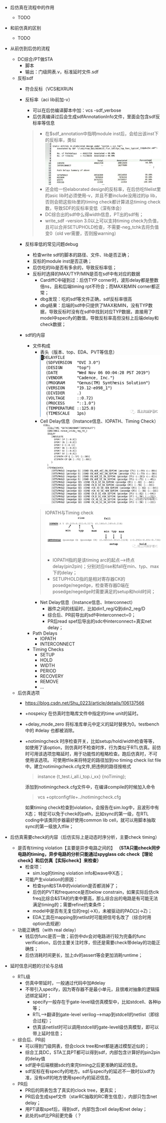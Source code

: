 - 后仿真在流程中的作用
  - TODO
- 和前仿真的区别
  - TODO
- 从前仿到后仿的流程
  - DC综合/PT做STA
    - 脚本
    - 输出：门级网表.v，标准延时文件.sdf
  - 反标sdf
    - 符合反标（VCS和XRUN
    - 反标率（aci lib前加-v）
      - 可以在后仿编译脚本中加：vcs -sdf_verbose
      - 后仿真编译过后会生成sdfAnnotationInfo文件，里面会包含sdf反标率等信息

      >- 在$sdf_annotation中指明module inst后，会给出该inst下的反标率，类似
      ![alt text](image-1.png)
      >- 还会给一份elaborated design的反标率，在后仿吃filelist里的asic lib时必须使用-v，并且不要include没用过的ip lib，否则会把这些lib里的timing check都计算进总timing check数，导致SDF的反标率变低（深有体会）
      >- DC综合出的sdf中么得width信息，PT出的sdf有；
      >- write_sdf -version 3.0以上可以支持timing check为负值，且可以合并SETUPHOLD检查，不需要-neg_tchk去将负值变0（old ver需要，否则报warning）

    - 反标率低的常见问题debug
      - 检查write sdf的脚本的路径、文件、lib是否正确；
      - 反标的module inst是否正确；
      - 后仿吃的lib是否有多余的，导致反标率低；
      - 反标时选择的MAX/TYP/MIN是否在sdf中有对应的数据
        - CardiffC中碰到过：后仿TYP corner时，波形delay都是整数倍ns，且和后端timing rpt不符合；而MAX和MIN corner都正常；
        - dbg发现：吃的sdf等文件正确，sdf反标率很高
        - dbg结果：后端的sdf中只提供了MAX和MIN，没有TYP数据，导致反标时没有在sdf中找到对应TYP数据，直接用了model中specify的数值，导致反标率高但没标上后端delay和check数据；

    - sdf的内容
      - 文件构成
        - 表头（版本、top、EDA、PVT等信息）
        ![alt text](image-2.png)
        - Cell Delay信息（Instance信息、IOPATH、Timing Check）
        ![alt text](image-3.png)
        > IOPATH与Timing check
        >![alt text](image-4.png)
        >- IOPATH指的是该timing arc的起点-->终点delay(pin2pin)；分别对应rise和fall在min、typ、max下的delay；
        >- SETUPHOLD指的是相对寄存器CK的posedge/negedge，检查寄存器D端在posedge/negedge时需要满足的setup和hold时间；
        - Net Delay信息（Instance信息、Interconnect）
          - 器件之间的线延时，比如din1_reg/Q到din2_reg/D
          - 综合后、PR前导出的sdf中interconnect=0；
          - PR后read spef后导出的sdc中interconnect=真实net delay；
      - Path Delays
        - IOPATH
        - INTERCONNECT
      - Timing Checks
        - SETUP
        - HOLD
        - WIDTH
        - PERIOD
        - RECOVERY
        - REMOVE
        - ...
  - 后仿真选项
    - https://blog.csdn.net/Shu_0223/article/details/106137566
    - +nospeicy
    在仿真时忽略库文件中指定的time unit的延时。
    - +delay_mode_zero
    将标准库单元中定义的延时替换为0。testbench中的 #delay 也都被消除。
    - +notimingcheck
    时序检查开关，比如setup/hold/width检查等等，如使用了该option，则仿真时不检查时序，行为类似于RTL仿真。前仿时可用该选项忽略延时，用于功能性的粗略检查。跑后仿真时，不可使用该选项。
    可使用tfile来将特定的路径加到no timing check list file中。建立notimingcheck.cfg文件,把违例的路径按格式
        >instance {t_test.i_all.i_top.i_xx} {noTiming};

        添加到notimingcheck.cfg文件中，在编译compile的时候加入命令
        > vcs  +optconfigfile+../notimingcheck.cfg 

        如果timing check检查到violation，会报告在sim.log中，且波形中有X态；
        特定可以免于check的path，比如sync的第一级，在RTL coding中该类同步器最好使用common lib cell，就可以用脚本抽取sync的第一级放入tfile；

- 后仿真需要check的内容（后仿实际上是动态时序分析，主要check timing）
  - 是否有timing violation【主要是异步电路之间的】 **（STA只能check同步电路的timing，异步电路的分析只能通过spyglass cdc check【理论check】和后仿真【实际check】来检查）**
    - 检查项：
      - sim.log的timing violation info和wave中X态；
    - 可能产生violation的原因：
      - 检查syn和STA中的violation是否都消掉了；
      - 后仿的PVT和frequence是否below constrain，如果实际后仿clk freq比综合&STA的约束中要高，那么综合出的电路是有可能无法满足timing的；需要refine约束条件；
      - model中是否有无复位的reg(->X)，未被驱动的PAD口(->Z)；
      - EDA工具在mapping到netlist时可能把信号名改了（综合时用option去规避）
  - 功能正确性（with real delay）
    - 钱后仿func是否一致；前仿中dv会对电路进行较为完备的func verification，后仿主要关注时序，但还是需要check带delay的功能正确性；
    - 后仿消耗时间更长，加上dv的assert等会更加消耗runtime；



- 延时信息问题的讨论与总结
  - RTL级
    - 仿真中带延时，一般通过代码中加#delay
    - 不带引入specify，因为寄存器不是最小单元，且很难对抽象的逻辑描述绑定延时；
      - specify一般存在于gate-level级仿真模型中，比如stdcell、各种ip等；
      - RTL-->翻译到gate-level verilog-->map到stdcell的netlist（即综合过程）；
      - 仿真该netlist时可以调用stdcell的gate-level级仿真模型，即可以带上延时信息；
  - 综合后、PR前
    - 可以得到门级网表，但会clock tree和net都是通过模型近似的；
    - 综合工具DC，STA工具PT都可以得到sdf，内部包含计算好的pin2pin的delay值
    - sdf是中后端根据sdc约束完timing之后更准确的延迟信息。
    - sdf反标在有specify的地方。sdf与specify的延迟不一致时以sdf为准，没有sdf的地方使用specify的延迟信息。
  - PR后
    - PR后的网表包含了真实的clock tree，更真实；
    - PR后会生成spef文件（starRC抽取的RC寄生信息），内部只包含net delay；
    - 用PT读取spef后，得到sdf，内部包含cell delay和net delay；
    - 此处的sdf比PR前更完备（？